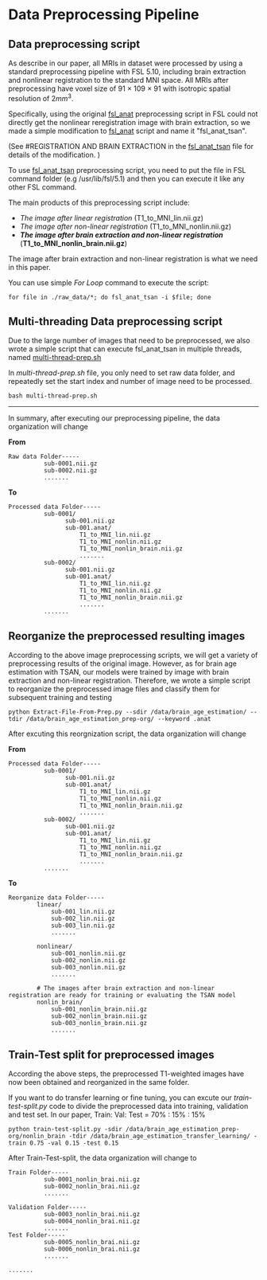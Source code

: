 # Data Preprocessing Pipeline

## Data preprocessing script

As describe in our paper, all MRIs in dataset were processed by using a standard preprocessing pipeline with FSL 5.10, including brain extraction and nonlinear registration to the standard MNI space. All MRIs after preprocessing have voxel size of 91 $\times$ 109 $\times$ 91 with isotropic spatial resolution of $2 mm^{3}$.

Specifically, using the original  [fsl_anat](https://fsl.fmrib.ox.ac.uk/fsl/fslwiki/fsl_anat)  preprocessing script in FSL could not directly get the nonlinear reregistration image with brain extraction, so we made a simple modification to [fsl_anat](https://fsl.fmrib.ox.ac.uk/fsl/fslwiki/fsl_anat) script and name it "fsl_anat_tsan".

(See #REGISTRATION AND BRAIN EXTRACTION in the [fsl_anat_tsan](https://github.com/Milan-BUAA/TSAN-brain-age-estimation/blob/master/data_preprocessing/fsl_anat_tsan) file for details of the modification. )

To use [fsl_anat_tsan](https://github.com/Milan-BUAA/TSAN-brain-age-estimation/blob/master/data_preprocessing/fsl_anat_tsan) preprocessing script, you need to put the file in FSL command folder (e.g /usr/lib/fsl/5.1) and then you can execute it like any other FSL command.

The main products of this preprocessing script include:

- *The image after linear registration*     (T1_to_MNI_lin.nii.gz)
- *The image after non-linear registration*  (T1_to_MNI_nonlin.nii.gz)
- ***The image after brain extraction and non-linear registration*** (**T1_to_MNI_nonlin_brain.nii.gz**)

The image after brain extraction and non-linear registration is what we need in this paper.

You can use simple *For Loop* command to execute the script:

```shell
for file in ./raw_data/*; do fsl_anat_tsan -i $file; done
```

## Multi-threading Data preprocessing script

Due to the large number of images that need to be preprocessed, we also wrote a simple script that can execute fsl_anat_tsan in multiple threads,  named [multi-thread-prep.sh](https://github.com/Milan-BUAA/TSAN-brain-age-estimation/blob/master/data_preprocessing/multi-thread-prep.sh) 

In *multi-thread-prep.sh* file, you only need to set raw data folder, and repeatedly set the start index and number of image need to be processed.  

```
bash multi-thread-prep.sh
```



------

In summary, after executing our preprocessing pipeline,  the data organization will change

**From**

```
Raw data Folder-----
          sub-0001.nii.gz
          sub-0002.nii.gz
          .......
```

**To**

```
Processed data Folder-----
          sub-0001/
                sub-001.nii.gz 
                sub-001.anat/
                    T1_to_MNI_lin.nii.gz
                    T1_to_MNI_nonlin.nii.gz
                    T1_to_MNI_nonlin_brain.nii.gz
                    .......
          sub-0002/
                sub-001.nii.gz
                sub-001.anat/
                    T1_to_MNI_lin.nii.gz
                    T1_to_MNI_nonlin.nii.gz
                    T1_to_MNI_nonlin_brain.nii.gz
                    .......
          .......
```

## Reorganize the preprocessed resulting images

According to the above image preprocessing scripts, we will get a variety of preprocessing results of the original image. However, as for brain age estimation with TSAN, our models were trained by image with brain extraction and non-linear registration. Therefore, we wrote a simple script to reorganize the preprocessed image files and classify them for subsequent training and testing

```shell
python Extract-File-From-Prep.py --sdir /data/brain_age_estimation/ --tdir /data/brain_age_estimation_prep-org/ --keyword .anat
```

After excuting this reorgnization script, the data organization will change

**From**

```
Processed data Folder-----
          sub-0001/
                sub-001.nii.gz 
                sub-001.anat/
                    T1_to_MNI_lin.nii.gz
                    T1_to_MNI_nonlin.nii.gz
                    T1_to_MNI_nonlin_brain.nii.gz
                    .......
          sub-0002/
                sub-001.nii.gz
                sub-001.anat/
                    T1_to_MNI_lin.nii.gz
                    T1_to_MNI_nonlin.nii.gz
                    T1_to_MNI_nonlin_brain.nii.gz
                    .......
          .......
```

**To**

```
Reorganize data Folder-----
        linear/
            sub-001_lin.nii.gz
            sub-002_lin.nii.gz
            sub-003_lin.nii.gz
            .......

        nonlinear/ 
            sub-001_nonlin.nii.gz
            sub-002_nonlin.nii.gz
            sub-003_nonlin.nii.gz      
            .......

        # The images after brain extraction and non-linear registration are ready for training or evaluating the TSAN model
        nonlin_brain/
            sub-001_nonlin_brain.nii.gz
            sub-002_nonlin_brain.nii.gz
            sub-003_nonlin_brain.nii.gz
            .......
```

## Train-Test split for preprocessed images

According the above steps, the preprocessed T1-weighted images have now been obtained and reorganized in the same folder.

If you want to do transfer learning or fine tuning, you can excute our *train-test-split.py* code to divide the preprocessed data into training, validation and test set. In our paper, Train: Val: Test = 70% : 15% : 15%

```
python train-test-split.py -sdir /data/brain_age_estimation_prep-org/nonlin_brain -tdir /data/brain_age_estimation_transfer_learning/ -train 0.75 -val 0.15 -test 0.15
```

After Train-Test-split, the data organization will change to

```
Train Folder-----
          sub-0001_nonlin_brai.nii.gz
          sub-0002_nonlin_brai.nii.gz
          .......

Validation Folder-----
          sub-0003_nonlin_brai.nii.gz
          sub-0004_nonlin_brai.nii.gz
          .......
Test Folder-----
          sub-0005_nonlin_brai.nii.gz
          sub-0006_nonlin_brai.nii.gz
          .......
          
.......
```
